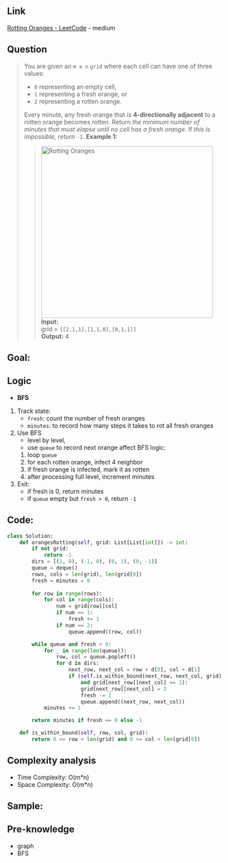 ## Link
[Rotting Oranges - LeetCode](https://leetcode.com/problems/rotting-oranges/description/) - medium
## Question
>You are given an `m x n` `grid` where each cell can have one of three values:
> - `0` representing an empty cell,
> - `1` representing a fresh orange, or
> - `2` representing a rotten orange.
>
> Every minute, any fresh orange that is **4-directionally adjacent** to a rotten orange becomes rotten.
> Return _the minimum number of minutes that must elapse until no cell has a fresh orange_. If _this is impossible, return_ `-1`.
> **Example 1:**<br>
>> <img src="pic\pic_994.Rotting_Oranges.png" alt="Rotting Oranges" width="400"><br>
>> **Input:**<br>
>> grid = `[[2,1,1],[1,1,0],[0,1,1]]`<br>
>> **Output:** 4<br>
## Goal:

## Logic
- **BFS**
1. Track state:
	- `fresh`: count the number of fresh oranges
	- `minutes`: to record how many steps it takes to rot all fresh oranges
2. Use BFS
	- level by level, 
	- use `queue` to record next orange affect
	BFS logic:
	1. loop `queue`
	2. for each rotten orange, infect 4 neighbor
	3. if fresh orange is infected, mark it as rotten
	4. after processing full level, increment minutes
3. Exit:
	- if fresh is 0, return minutes
	- if `queue` empty but `fresh > 0`, return `-1`

## Code:
```python
class Solution:
    def orangesRotting(self, grid: List[List[int]]) -> int:
        if not grid:
            return -1
        dirs = [(1, 0), (-1, 0), (0, 1), (0, -1)]
        queue = deque()
        rows, cols = len(grid), len(grid[0])
        fresh = minutes = 0
        
        for row in range(rows):
            for col in range(cols):
                num = grid[row][col]
                if num == 1:
                    fresh += 1
                if num == 2:
                    queue.append((row, col))

        while queue and fresh > 0:
            for _ in range(len(queue)):
                row, col = queue.popleft()
                for d in dirs:
                    next_row, next_col = row + d[0], col + d[1]
                    if (self.is_within_bound(next_row, next_col, grid)
                        and grid[next_row][next_col] == 1):
                        grid[next_row][next_col] = 2
                        fresh -= 1
                        queue.append((next_row, next_col))
            minutes += 1

        return minutes if fresh == 0 else -1

    def is_within_bound(self, row, col, grid):
        return 0 <= row < len(grid) and 0 <= col < len(grid[0])
```

## Complexity analysis
- Time Complexity: O(m*n)
- Space Complexity: O(m*n)

## Sample: 


## Pre-knowledge
- graph
- BFS
